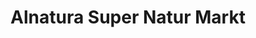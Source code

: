 ---
title: "Alnatura Super Natur Markt"
url: /muenchen/alnatura-super-natur-markt-nymphenburger-strasse/
shop: Supermarkt
---